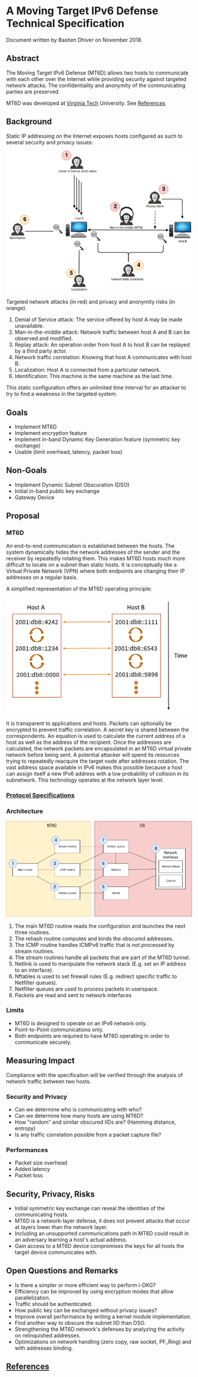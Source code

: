 # A Moving Target IPv6 Defense Technical Specification

Document written by Bastien Dhiver on November 2018.

## Abstract

The Moving Target IPv6 Defense (MT6D) allows two hosts to communicate with each other over the Internet while providing security against targeted network attacks.
The confidentiality and anonymity of the communicating parties are preserved.

MT6D was developed at [Virginia Tech](https://vt.edu/) University. See [References](#references)

## Background

Static IP addressing on the Internet exposes hosts configured as such to several security and privacy issues:

![Static IP addressing security issues](staticIPAddressingSecurityIssues.png)

Targeted network attacks (in red) and privacy and anonymity risks (in orange).

1. Denial of Service attack: The service offered by host A may be made unavailable.
2. Man-in-the-middle attack: Network traffic between host A and B can be observed and modified.
3. Replay attack: An operation order from host A to host B can be replayed by a third party actor.
4. Network traffic correlation: Knowing that host A communicates with host B.
5. Localization: Host A is connected from a particular network.
6. Identification: This machine is the same machine as the last time.

This static configuration offers an unlimited time interval for an attacker to try to find a weakness in the targeted system.

## Goals

* Implement MT6D
* Implement encryption feature
* Implement in-band Dynamic Key Generation feature (symmetric key exchange)
* Usable (limit overhead, latency, packet loss)

## Non-Goals

* Implement Dynamic Subnet Obscuration (DSO)
* Initial in-band public key exchange
* Gateway Device

## Proposal

### MT6D

An end-to-end communication is established between the hosts.
The system dynamically hides the network addresses of the sender and the receiver by repeatedly rotating them.
This makes MT6D hosts much more difficult to locate on a subnet than static hosts.
It is conceptually like a Virtual Private Network (VPN) where both endpoints are changing their IP addresses on a regular basis.

A simplified representation of the MT6D operating principle:

![Simplified MT6D Representation](simplifiedMT6DRepresentation.png)

It is transparent to applications and hosts.
Packets can optionally be encrypted to prevent traffic correlation.
A secret key is shared between the correspondents.
An equation is used to calculate the current address of a host as well as the address of the recipient.
Once the addresses are calculated, the network packets are encapsulated in an MT6D virtual private network before being sent.
A potential attacker will spend its resources trying to repeatedly reacquire the target node after addresses rotation.
The vast address space available in IPv6 makes this possible because a host can assign itself a new IPv6 address with a low probability of collision in its subnetwork.
This technology operates at the network layer level.

### [Protocol Specifications](protocol.md)

### Architecture

![MT6D Components](MT6DComponents.png)

1. The main MT6D routine reads the configuration and launches the next three routines.
2. The rehash routine computes and binds the obscured addresses.
3. The ICMP routine handles ICMPv6 traffic that is not processed by stream routines.
4. The stream routines handle all packets that are part of the MT6D tunnel.
5. Netlink is used to manipulate the network stack (E.g. set an IP address to an interface).
6. Nftables is used to set firewall rules (E.g. redirect specific traffic to Netfilter queues).
7. Netfilter queues are used to process packets in userspace.
8. Packets are read and sent to network interfaces

### Limits

* MT6D is designed to operate on an IPv6 network only.
* Point-to-Point communications only.
* Both endpoints are required to have MT6D operating in order to communicate securely.

## Measuring Impact

Compliance with the specification will be verified through the analysis of network traffic between two hosts.

### Security and Privacy

* Can we determine who is communicating with who?
* Can we determine how many hosts are using MT6D?
* How "random" and similar obscured IIDs are? (Hamming distance, entropy)
* Is any traffic correlation possible from a packet capture file?

### Performances

* Packet size overhead
* Added latency
* Packet loss

## Security, Privacy, Risks

* Initial symmetric key exchange can reveal the identities of the communicating hosts.
* MT6D is a network-layer defense, it does not prevent attacks that occur at layers lower than the network layer.
* Including an unsupported communications path in MT6D could result in an adversary learning a host's actual address.
* Gain access to a MT6D device compromises the keys for all hosts the target device communicates with.

## Open Questions and Remarks

* Is there a simpler or more efficient way to perform i-DKG?
* Efficiency can be improved by using encryption modes that allow parallelization.
* Traffic should be authenticated.
* How public key can be exchanged without privacy issues?
* Improve overall performance by writing a kernel module implementation.
* Find another way to obscure the subnet IID than DSO.
* Strengthening the MT6D network's defenses by analyzing the activity on relinquished addresses.
* Optimizations on network handling (zero copy, raw socket, PF\_Ring) and with addresses binding.

## [References](ressources.md)
